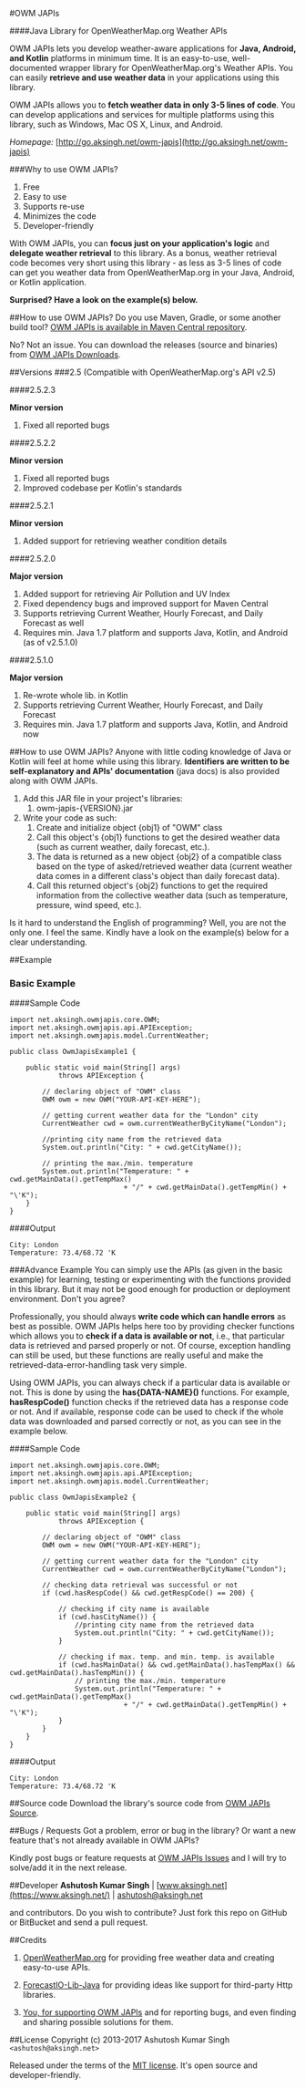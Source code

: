#OWM JAPIs

####Java Library for OpenWeatherMap.org Weather APIs

OWM JAPIs lets you develop weather-aware applications for **Java, Android, and Kotlin** platforms in minimum time. It is an easy-to-use, well-documented wrapper library for OpenWeatherMap.org's Weather APIs. You can easily **retrieve and use weather data** in your applications using this library.

OWM JAPIs allows you to **fetch weather data in only 3-5 lines of code**. You can develop applications and services for multiple platforms using this library, such as Windows, Mac OS X, Linux, and Android.

*Homepage:* [http://go.aksingh.net/owm-japis](http://go.aksingh.net/owm-japis)



###Why to use OWM JAPIs?
1. Free
2. Easy to use
3. Supports re-use
4. Minimizes the code
5. Developer-friendly

With OWM JAPIs, you can **focus just on your application's logic** and **delegate weather retrieval** to this library. As a bonus, weather retrieval code becomes very short using this library - as less as 3-5 lines of code can get you weather data from OpenWeatherMap.org in your Java, Android, or Kotlin application.

**Surprised? Have a look on the example(s) below.**



##How to use OWM JAPIs?
Do you use Maven, Gradle, or some another build tool? [OWM JAPIs is available in Maven Central repository](http://search.maven.org/#search%7Cga%7C1%7Cowm-japis).

No? Not an issue. You can download the releases (source and binaries) from [OWM JAPIs Downloads](http://go.aksingh.net/owm-japis-dloads).



##Versions
###2.5 (Compatible with OpenWeatherMap.org's API v2.5)


####2.5.2.3

**Minor version**

1. Fixed all reported bugs


####2.5.2.2

**Minor version**

1. Fixed all reported bugs
2. Improved codebase per Kotlin's standards


####2.5.2.1

**Minor version**

1. Added support for retrieving weather condition details


####2.5.2.0

**Major version**

1. Added support for retrieving Air Pollution and UV Index
2. Fixed dependency bugs and improved support for Maven Central
3. Supports retrieving Current Weather, Hourly Forecast, and Daily Forecast as well
4. Requires min. Java 1.7 platform and supports Java, Kotlin, and Android (as of v2.5.1.0)


####2.5.1.0

**Major version**

1. Re-wrote whole lib. in Kotlin
2. Supports retrieving Current Weather, Hourly Forecast, and Daily Forecast
3. Requires min. Java 1.7 platform and supports Java, Kotlin, and Android now



##How to use OWM JAPIs?
Anyone with little coding knowledge of Java or Kotlin will feel at home while using this library.  **Identifiers are written to be self-explanatory and APIs' documentation** (java docs) is also provided along with OWM JAPIs.

1. Add this JAR file in your project's libraries:
    1. owm-japis-{VERSION}.jar
2. Write your code as such:
    1. Create and initialize object {obj1} of "OWM" class
    2. Call this object's {obj1} functions to get the desired weather data (such as current weather, daily forecast, etc.).
    3. The data is returned as a new object {obj2} of a compatible class based on the type of asked/retrieved weather data (current weather data comes in a different class's object than daily forecast data).
    3. Call this returned object's {obj2} functions to get the required information from the collective weather data (such as temperature, pressure, wind speed, etc.).

Is it hard to understand the English of programming? Well, you are not the only one. I feel the same. Kindly have a look on the example(s) below for a clear understanding.



##Example
### Basic Example
####Sample Code

    import net.aksingh.owmjapis.core.OWM;
    import net.aksingh.owmjapis.api.APIException;
    import net.aksingh.owmjapis.model.CurrentWeather;
    
    public class OwmJapisExample1 {
    
        public static void main(String[] args)
                throws APIException {
                
            // declaring object of "OWM" class
            OWM owm = new OWM("YOUR-API-KEY-HERE");
    
            // getting current weather data for the "London" city
            CurrentWeather cwd = owm.currentWeatherByCityName("London");
    
            //printing city name from the retrieved data
            System.out.println("City: " + cwd.getCityName());
            
            // printing the max./min. temperature
            System.out.println("Temperature: " + cwd.getMainData().getTempMax()
                                + "/" + cwd.getMainData().getTempMin() + "\'K");
        }
    }

####Output

    City: London
    Temperature: 73.4/68.72 'K


###Advance Example
You can simply use the APIs (as given in the basic example) for learning, testing or experimenting with the functions provided in this library. But it may not be good enough for production or deployment environment. Don't you agree?

Professionally, you should always **write code which can handle errors** as best as possible. OWM JAPIs helps here too by providing checker functions which allows you to **check if a data is available or not**, i.e., that particular data is retrieved and parsed properly or not. Of course, exception handling can still be used, but these functions are really useful and make the retrieved-data-error-handling task very simple.

Using OWM JAPIs, you can always check if a particular data is available or not. This is done by using the **has{DATA-NAME}()** functions. For example, **hasRespCode()** function checks if the retrieved data has a response code or not. And if available, response code can be used to check if the whole data was downloaded and parsed correctly or not, as you can see in the example below.

####Sample Code

    import net.aksingh.owmjapis.core.OWM;
    import net.aksingh.owmjapis.api.APIException;
    import net.aksingh.owmjapis.model.CurrentWeather;
    
    public class OwmJapisExample2 {
    
        public static void main(String[] args)
                throws APIException {
            
            // declaring object of "OWM" class
            OWM owm = new OWM("YOUR-API-KEY-HERE");
    
            // getting current weather data for the "London" city
            CurrentWeather cwd = owm.currentWeatherByCityName("London");
            
            // checking data retrieval was successful or not
            if (cwd.hasRespCode() && cwd.getRespCode() == 200) {
            
                // checking if city name is available
                if (cwd.hasCityName()) {
                    //printing city name from the retrieved data
                    System.out.println("City: " + cwd.getCityName());
                }
                
                // checking if max. temp. and min. temp. is available
                if (cwd.hasMainData() && cwd.getMainData().hasTempMax() && cwd.getMainData().hasTempMin()) {
                    // printing the max./min. temperature
                    System.out.println("Temperature: " + cwd.getMainData().getTempMax()
                                + "/" + cwd.getMainData().getTempMin() + "\'K");
                }
            }
        }
    }

####Output

    City: London
    Temperature: 73.4/68.72 'K



##Source code
Download the library's source code from [OWM JAPIs Source](http://go.aksingh.net/owm-japis-src).



##Bugs / Requests
Got a problem, error or bug in the library? Or want a new feature that's not already available in OWM JAPIs?

Kindly post bugs or feature requests at [OWM JAPIs Issues](http://go.aksingh.net/owm-japis-bugs) and I will try to solve/add it in the next release.



##Developer
**Ashutosh Kumar Singh** | [www.aksingh.net](https://www.aksingh.net/) | [ashutosh@aksingh.net](mailto:ashutosh@aksingh.net)

and contributors. Do you wish to contribute? Just fork this repo on GitHub or BitBucket and send a pull request.


##Credits
1. [OpenWeatherMap.org](https://openweathermap.org/)
for providing free weather data and creating easy-to-use APIs.

2. [ForecastIO-Lib-Java](https://github.com/dvdme/forecastio-lib-java)
for providing ideas like support for third-party Http libraries.

3. [You, for supporting OWM JAPIs](https://code.aksingh.net/owm-japis/issues)
and for reporting bugs, and even finding and sharing possible solutions for them.



##License
Copyright (c) 2013-2017 Ashutosh Kumar Singh `<ashutosh@aksingh.net>`
  
Released under the terms of the [MIT license](https://opensource.org/licenses/MIT). It's open source and developer-friendly.
